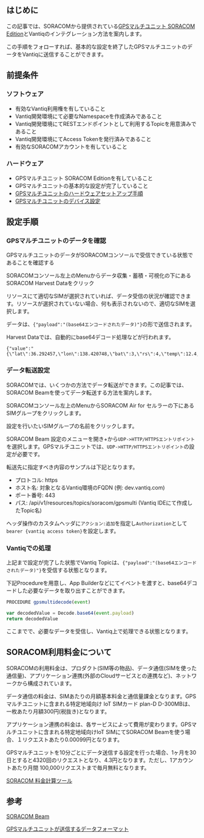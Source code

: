 ## はじめに

この記事では、SORACOMから提供されている[GPSマルチユニット SORACOM Edition](https://soracom.jp/store/5235/)とVantiqのインテグレーション方法を案内します。

この手順をフォローすれば、基本的な設定を終了したGPSマルチユニットのデータをVantiqに送信することができます。

## 前提条件

### ソフトウェア

- 有効なVantiq利用権を有していること
- Vantiq開発環境にて必要なNamespaceを作成済みであること
- Vantiq開発環境にてRESTエンドポイントとして利用するTopicを用意済みであること
- Vantiq開発環境にてAccess Tokenを発行済みであること
- 有効なSORACOMアカウントを有していること

### ハードウェア

- GPSマルチユニット SORACOM Editionを有していること
- GPSマルチユニットの基本的な設定が完了していること
- [GPSマルチユニットのハードウェアセットアップ手順](https://users.soracom.io/ja-jp/guides/iot-devices/gps-multiunit/how-to-use/)
- [GPSマルチユニットのデバイス設定](https://users.soracom.io/ja-jp/guides/iot-devices/gps-multiunit/visualize-harvest/#ステップ-2-gps-マルチユニットのデバイス設定を行う)

## 設定手順

### GPSマルチユニットのデータを確認

GPSマルチユニットのデータがSORACOMコンソールで受信できている状態であることを確認する

SORACOMコンソール左上のMenuからデータ収集・蓄積・可視化の下にあるSORACOM Harvest Dataをクリック

リソースにて適切なSIMが選択されていれば、データ受信の状況が確認できます。リソースが選択されていない場合、何も表示されないので、適切なSIMを選択します。

データは、`{"payload":"(base64エンコードされたデータ)"}`の形で送信されます。

Harvest Dataでは、自動的にbase64デコード処理などが行われます。

```json:
{"value":"{\"lat\":36.292457,\"lon\":138.420748,\"bat\":3,\"rs\":4,\"temp\":12.4,\"humi\":50.9,\"x\":null,\"y\":null,\"z\":null,\"type\":0}"}
```

### データ転送設定

SORACOMでは、いくつかの方法でデータ転送ができます。この記事では、SORACOM Beamを使ってデータ転送する方法を案内します。

SORACOMコンソール左上のMenuからSORACOM Air for セルラーの下にあるSIMグループをクリックします。

設定を行いたいSIMグループの名前をクリックします。

SORACOM Beam 設定のメニューを開き+から`UDP->HTTP/HTTPSエントリポイント`を選択します。GPSマルチユニットでは、`UDP->HTTP/HTTPSエントリポイント`の設定が必要です。

転送先に指定すべき内容のサンプルは下記となります。

- プロトコル: https
- ホスト名: 対象となるVantiq環境のFQDN (例: dev.vantiq.com)
- ポート番号: 443
- パス: /api/v1/resources/topics/soracom/gpsmulti (Vantiq IDEにて作成したTopic名)

ヘッダ操作のカスタムヘッダに`アクション:追加`を指定し`Authorization`として`bearer {vantiq access token}`を設定します。

### Vantiqでの処理

上記まで設定が完了した状態でVantiq Topicは、`{"payload":"(base64エンコードされたデータ)"}`を受信する状態となります。

下記Procedureを用意し、App Builderなどにてイベントを渡すと、base64デコードした必要なデータを取り出すことができます。

```js script:
PROCEDURE gpsmultidecode(event)

var decodedValue = Decode.base64(event.payload)
return decodedValue
```

ここまでで、必要なデータを受信し、Vantiq上で処理できる状態となります。

## SORACOM利用料金について

SORACOMの利用料金は、プロダクト(SIM等の物品)、データ通信(SIMを使った通信量)、アプリケーション連携(外部のCloudサービスとの連携など)、ネットワークから構成されています。

データ通信の料金は、SIMあたりの月額基本料金と通信量課金となります。GPSマルチユニットに含まれる特定地域向け IoT SIMカード plan-D D-300MBは、一枚あたり月額300円(税抜き)となります。

アプリケーション連携の料金は、各サービスによって費用が変わります。GPSマルチユニットに含まれる特定地域向けIoT SIMにてSORACOM Beamを使う場合、１リクエストあたり0.00099円となります。

GPSマルチユニットを10分ごとにデータ送信する設定を行った場合、1ヶ月を30日とすると4320回のリクエストとなり、4.3円となります。ただし、1アカウントあたり月間 100,000リクエストまで毎月無料となります。

[SORACOM 料金計算ツール](https://calculator.soracom.io/#/ja)


## 参考

[SORACOM Beam](https://soracom.jp/services/beam/)

[GPSマルチユニットが送信するデータフォーマット](https://users.soracom.io/ja-jp/guides/iot-devices/gps-multiunit/payload/)

